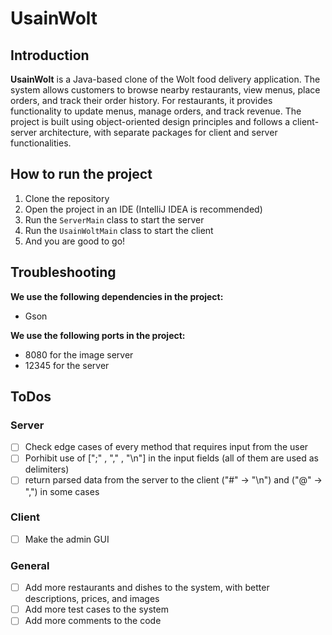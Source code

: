 # UsainWolt

## Introduction
**UsainWolt** is a Java-based clone of the Wolt food delivery application. The system allows customers to browse nearby restaurants, view menus, place orders, and track their order history. For restaurants, it provides functionality to update menus, manage orders, and track revenue. The project is built using object-oriented design principles and follows a client-server architecture, with separate packages for client and server functionalities.

## How to run the project
1. Clone the repository
2. Open the project in an IDE (IntelliJ IDEA is recommended)
3. Run the `ServerMain` class to start the server
4. Run the `UsainWoltMain` class to start the client
5. And you are good to go!

## Troubleshooting
**We use the following dependencies in the project:**
- Gson

**We use the following ports in the project:**
- 8080 for the image server
- 12345 for the server

## ToDos
### Server
- [ ] Check edge cases of every method that requires input from the user
- [ ] Porhibit use of [";" , "," , "\n"] in the input fields (all of them are used as delimiters)
- [ ] return parsed data from the server to the client ("#" -> "\n") and ("@" -> ",") in some cases

### Client
- [ ] Make the admin GUI

### General
- [ ] Add more restaurants and dishes to the system, with better descriptions, prices, and images
- [ ] Add more test cases to the system
- [ ] Add more comments to the code
